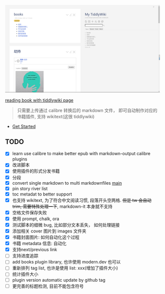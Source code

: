 ![](banner.png)

[reading book with tiddlywiki page](https://oeyoews.github.io/reading-books-with-tiddlywiki/)

> 只需要上传通过 calibre 转换后的 markdown 文件， 即可自动制作对应的书籍插件, 支持 wikitext(这很 tiddlywiki)

*  [Get Started](https://tw-read.vercel.app/#reading-with-tiddlywiki-%E4%BD%BF%E7%94%A8%E6%89%8B%E5%86%8C)

## TODO

- [x] learn use calibre to make better epub with markdown-output calibre plugins
- [x] 改进脚本
- [x] 使用插件的形式分发书籍
- [x] 分段
- [x] convert single markdown to multi markdownfiles [main](./src/main.js)
- [x] pin story river list
- [x] toc metadat to better support
- [x] 也支持 wikitext, 为了符合中文阅读习惯, 段落开头空两格. ~~但是 tw 会自动 trim, 需要特殊处理一下~~, markdown-it 本身就不支持
- [x] 空格文件保存失败
- [x] 使用 prompt, chalk, ora
- [x] 测试脚本的细微 bug, 比如部分文本丢失， 如何处理链接
- [x] 添加相关 cover 图片到 images 文件夹
- [x] 书籍封面图片: 如何自动化这个过程
- [x] 书籍 metadata 信息: 自动化
- [x] 支持next/previous link
- [ ] 支持进度追踪
- [ ] add books plugin library, 也许使用 modern.dev 也可以
- [ ] 重新排列 tag list, 也许是使用 list: xxx(增加了插件大小)
- [ ] 统计插件大小
- [ ] plugin version automatic update by github tag
- [ ] 更完善的标题检测, 目前不能包含符号

